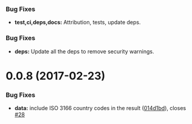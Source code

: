 <a name="1.0.3"></a>

### Bug Fixes
* **test,ci,deps,docs:** Attribution, tests, update deps.

<a name="1.0.2"></a>

### Bug Fixes
* **deps:** Update all the deps to remove security warnings.

<a name="0.0.8"></a>
# 0.0.8 (2017-02-23)

### Bug Fixes

* **data:** include ISO 3166 country codes in the result ([014d1bd](https://github.com/mozilla/fxa-geodb/commit/014d1bd)), closes [#28](https://github.com/mozilla/fxa-geodb/pull/28)

